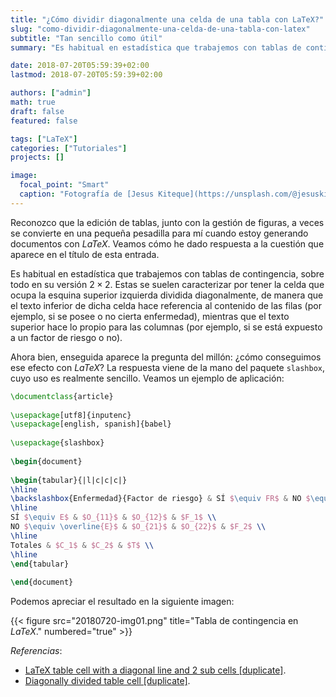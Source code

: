 ```yaml
---
title: "¿Cómo dividir diagonalmente una celda de una tabla con LaTeX?"
slug: "como-dividir-diagonalmente-una-celda-de-una-tabla-con-latex"
subtitle: "Tan sencillo como útil"
summary: "Es habitual en estadística que trabajemos con tablas de contingencia, que se caracterizan por tener la celda que ocupa la esquina superior izquierda dividida diagonalmente."

date: 2018-07-20T05:59:39+02:00
lastmod: 2018-07-20T05:59:39+02:00

authors: ["admin"]
math: true
draft: false
featured: false

tags: ["LaTeX"]
categories: ["Tutoriales"]
projects: []

image:
  focal_point: "Smart"
  caption: "Fotografía de [Jesus Kiteque](https://unsplash.com/@jesuskiteque), disponible en [Unsplash](https://unsplash.com/photos/wn-KYaHwcis)."
---
```


Reconozco que la edición de tablas, junto con la gestión de figuras, a veces se convierte en una pequeña pesadilla para mí cuando estoy generando documentos con *LaTeX*. Veamos cómo he dado respuesta a la cuestión que aparece en el título de esta entrada.

Es habitual en estadística que trabajemos con tablas de contingencia, sobre todo en su versión $2\times 2$. Estas se suelen caracterizar por tener la celda que ocupa la esquina superior izquierda dividida diagonalmente, de manera que el texto inferior de dicha celda hace referencia al contenido de las filas (por ejemplo, si se posee o no cierta enfermedad), mientras que el texto superior hace lo propio para las columnas (por ejemplo, si se está expuesto a un factor de riesgo o no).

Ahora bien, enseguida aparece la pregunta del millón: ¿cómo conseguimos ese efecto con *LaTeX*? La respuesta viene de la mano del paquete `slashbox`, cuyo uso es realmente sencillo. Veamos un ejemplo de aplicación:

```tex
\documentclass{article}
 
\usepackage[utf8]{inputenc}
\usepackage[english, spanish]{babel}
 
\usepackage{slashbox}
 
\begin{document}
 
\begin{tabular}{|l|c|c|c|}
\hline
\backslashbox{Enfermedad}{Factor de riesgo} & SÍ $\equiv FR$ & NO $\equiv \overline{FR}$ & Totales\\
\hline
SÍ $\equiv E$ & $O_{11}$ & $O_{12}$ & $F_1$ \\
NO $\equiv \overline{E}$ & $O_{21}$ & $O_{22}$ & $F_2$ \\
\hline
Totales & $C_1$ & $C_2$ & $T$ \\
\hline
\end{tabular}
 
\end{document}
```

Podemos apreciar el resultado en la siguiente imagen:

{{< figure src="20180720-img01.png" title="Tabla de contingencia en *LaTeX*." numbered="true" >}}

*Referencias*:

- [LaTeX table cell with a diagonal line and 2 sub cells [duplicate]](http://tex.stackexchange.com/questions/27193/latex-table-cell-with-a-diagonal-line-and-2-sub-cells).
- [Diagonally divided table cell [duplicate]](http://tex.stackexchange.com/questions/7262/diagonally-divided-table-cell).
